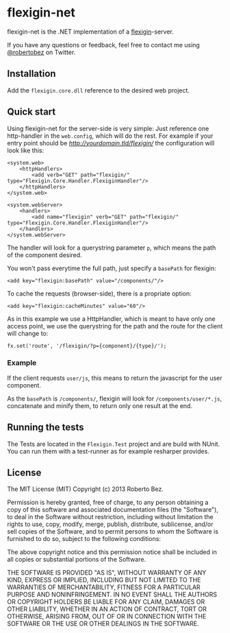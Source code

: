 # flexigin-net

flexigin-net is the .NET implementation of a [flexigin](https://github.com/robbz/flexigin)-server.

If you have any questions or feedback, feel free to contact me using [@robertobez](https://twitter.com/robertobez) on Twitter.

## Installation

Add the `flexigin.core.dll` reference to the desired web project.

## Quick start

Using flexigin-net for the server-side is very simple: Just reference one http-handler in the `web.config`, which will do the rest.
For example if your entry point should be *http://yourdomain.tld/flexigin/* the configuration will look like this:

    <system.web>
        <httpHandlers>
            <add verb="GET" path="flexigin/" type="Flexigin.Core.Handler.FlexiginHandler"/>
        </httpHandlers>
    </system.web>

    <system.webServer>
        <handlers>
            <add name="flexigin" verb="GET" path="flexigin/" type="Flexigin.Core.Handler.FlexiginHandler"/>
        </handlers>
    </system.webServer>

The handler will look for a querystring parameter `p`, which means the path of the component desired.

You won't pass everytime the full path, just specify a `basePath` for flexigin:

    <add key="flexigin:basePath" value="/components/"/>

To cache the requests (browser-side), there is a propriate option:

    <add key="flexigin:cacheMinutes" value="60"/>

As in this example we use a HttpHandler, which is meant to have only one access point, we use the querystring for the path and the route for the client will change to:

    fx.set('route', '/flexigin/?p={component}/{type}/');

### Example

If the client requests `user/js`, this means to return the javascript for the user component.

As the `basePath` is `/components/`, flexigin will look for `/components/user/*.js`, concatenate and minify them, to return only one result at the end.

## Running the tests

The Tests are located in the `Flexigin.Test` project and are build with NUnit. You can run them with a test-runner as for example resharper provides.

## License

The MIT License (MIT)
Copyright (c) 2013 Roberto Bez.
 
Permission is hereby granted, free of charge, to any person obtaining a copy of this software and associated documentation files (the "Software"), to deal in the Software without restriction, including without limitation the rights to use, copy, modify, merge, publish, distribute, sublicense, and/or sell copies of the Software, and to permit persons to whom the Software is furnished to do so, subject to the following conditions:
 
The above copyright notice and this permission notice shall be included in all copies or substantial portions of the Software.
 
THE SOFTWARE IS PROVIDED "AS IS", WITHOUT WARRANTY OF ANY KIND, EXPRESS OR IMPLIED, INCLUDING BUT NOT LIMITED TO THE WARRANTIES OF MERCHANTABILITY, FITNESS FOR A PARTICULAR PURPOSE AND NONINFRINGEMENT. IN NO EVENT SHALL THE AUTHORS OR COPYRIGHT HOLDERS BE LIABLE FOR ANY CLAIM, DAMAGES OR OTHER LIABILITY, WHETHER IN AN ACTION OF CONTRACT, TORT OR OTHERWISE, ARISING FROM, OUT OF OR IN CONNECTION WITH THE SOFTWARE OR THE USE OR OTHER DEALINGS IN THE SOFTWARE.